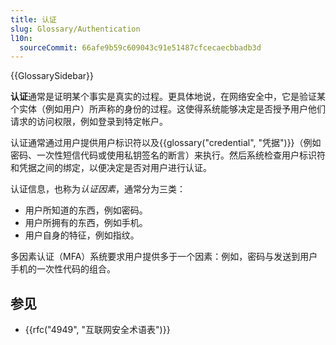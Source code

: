 ```yaml
---
title: 认证
slug: Glossary/Authentication
l10n:
  sourceCommit: 66afe9b59c609043c91e51487cfcecaecbbadb3d
---
```


{{GlossarySidebar}}

**认证**通常是证明某个事实是真实的过程。更具体地说，在网络安全中，它是验证某个实体（例如用户）所声称的身份的过程。这使得系统能够决定是否授予用户他们请求的访问权限，例如登录到特定帐户。

认证通常通过用户提供用户标识符以及{{glossary("credential", "凭据")}}（例如密码、一次性短信代码或使用私钥签名的断言）来执行。然后系统检查用户标识符和凭据之间的绑定，以便决定是否对用户进行认证。

认证信息，也称为*认证因素*，通常分为三类：

- 用户所知道的东西，例如密码。
- 用户所拥有的东西，例如手机。
- 用户自身的特征，例如指纹。

多因素认证（MFA）系统要求用户提供多于一个因素：例如，密码与发送到用户手机的一次性代码的组合。

## 参见

- {{rfc("4949", "互联网安全术语表")}}
